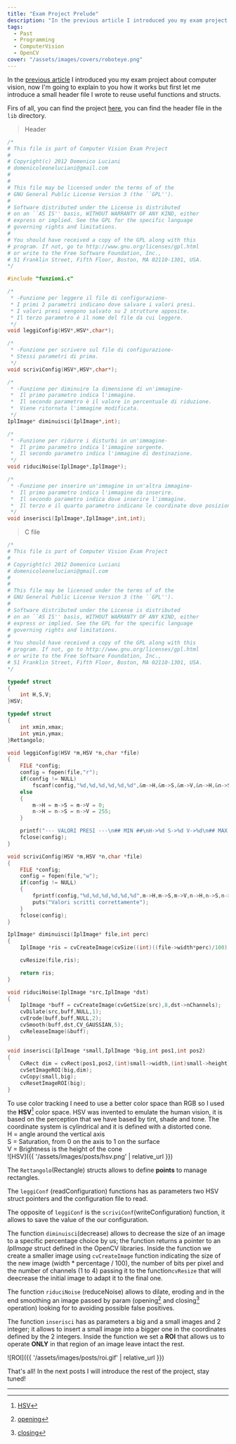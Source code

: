 ```yaml
---
title: "Exam Project Prelude"
description: "In the previous article I introduced you my exam project about computer vision, now I'm going to explain to you how it works but first let me introduce a small header file I wrote…"
tags:
  - Past
  - Programming
  - ComputerVision
  - OpenCV
cover: "/assets/images/covers/roboteye.png"
---
```


In the [previous article](https://domenicoluciani.com/2013/02/26/exam-project-0.html) I introduced you my exam project about computer vision, now I'm going to explain to you how it works but first let me introduce a small header file I wrote to reuse useful functions and structs.

Firs of all, you can find the project [here](https://github.com/DLion/ExamProject), you can find the header file in the `lib` directory.

>Header

```c
/*
# This file is part of Computer Vision Exam Project
#
# Copyright(c) 2012 Domenico Luciani
# domenicoleoneluciani@gmail.com
#
#
# This file may be licensed under the terms of of the
# GNU General Public License Version 3 (the ``GPL'').
#
# Software distributed under the License is distributed
# on an ``AS IS'' basis, WITHOUT WARRANTY OF ANY KIND, either
# express or implied. See the GPL for the specific language
# governing rights and limitations.
#
# You should have received a copy of the GPL along with this
# program. If not, go to http://www.gnu.org/licenses/gpl.html
# or write to the Free Software Foundation, Inc.,
# 51 Franklin Street, Fifth Floor, Boston, MA 02110-1301, USA.
*/

#include "funzioni.c"

/*
 * -Funzione per leggere il file di configurazione-
 * I primi 2 parametri indicano dove salvare i valori presi.
 * I valori presi vengono salvato su 2 strutture apposite.
 * Il terzo parametro è il nome del file da cui leggere.
 */
void leggiConfig(HSV*,HSV*,char*);

/*
 * -Funzione per scrivere sul file di configurazione-
 * Stessi parametri di prima.
 */
void scriviConfig(HSV*,HSV*,char*);

/*
 * -Funzione per diminuire la dimensione di un'immagine-
 *  Il primo parametro indica l'immagine.
 *  Il secondo parametro è il valore in percentuale di riduzione.
 *  Viene ritornata l'immagine modificata.
 */
IplImage* diminuisci(IplImage*,int);

/*
 * -Funzione per ridurre i disturbi in un'immagine-
 *  Il primo parametro indica l'immagine sorgente.
 *  Il secondo parametro indica l'immagine di destinazione.
 */
void riduciNoise(IplImage*,IplImage*);

/*
 * -Funzione per inserire un'immagine in un'altra immagine-
 *  Il primo parametro indica l'immagine da inserire.
 *  Il secondo parametro indica dove inserire l'immagine.
 *  Il terzo e il quarto parametro indicano le coordinate dove posizionare l'immagine.
 */
void inserisci(IplImage*,IplImage*,int,int);
```

>C file

```c
/*
# This file is part of Computer Vision Exam Project
#
# Copyright(c) 2012 Domenico Luciani
# domenicoleoneluciani@gmail.com
#
#
# This file may be licensed under the terms of of the
# GNU General Public License Version 3 (the ``GPL'').
#
# Software distributed under the License is distributed
# on an ``AS IS'' basis, WITHOUT WARRANTY OF ANY KIND, either
# express or implied. See the GPL for the specific language
# governing rights and limitations.
#
# You should have received a copy of the GPL along with this
# program. If not, go to http://www.gnu.org/licenses/gpl.html
# or write to the Free Software Foundation, Inc.,
# 51 Franklin Street, Fifth Floor, Boston, MA 02110-1301, USA.
*/

typedef struct
{
    int H,S,V;
}HSV;

typedef struct
{
    int xmin,xmax;
    int ymin,ymax;
}Rettangolo;

void leggiConfig(HSV *m,HSV *n,char *file)
{
    FILE *config;
    config = fopen(file,"r");
    if(config != NULL)
        fscanf(config,"%d,%d,%d,%d,%d,%d",&m->H,&m->S,&m->V,&n->H,&n->S,&n->V);
    else
    {
        m->H = m->S = m->V = 0;
        n->H = n->S = n->V = 255;
    }

    printf("--- VALORI PRESI ---\n## MIN ##\nH->%d S->%d V->%d\n## MAX ##\nH->%d S->%d V->%d\n",m->H,m->S,m->V,n->H,n->S,n->V);
    fclose(config);
}

void scriviConfig(HSV *m,HSV *n,char *file)
{
    FILE *config;
    config = fopen(file,"w");
    if(config != NULL)
    {
        fprintf(config,"%d,%d,%d,%d,%d,%d",m->H,m->S,m->V,n->H,n->S,n->V);
        puts("Valori scritti correttamente");
    }
    fclose(config);
}

IplImage* diminuisci(IplImage* file,int perc)
{
    IplImage *ris = cvCreateImage(cvSize((int)((file->width*perc)/100),(int)((file->height*perc)/100)),8,file->nChannels);

    cvResize(file,ris);

    return ris;
}

void riduciNoise(IplImage *src,IplImage *dst)
{
    IplImage *buff = cvCreateImage(cvGetSize(src),8,dst->nChannels);
    cvDilate(src,buff,NULL,1);
    cvErode(buff,buff,NULL,2);
    cvSmooth(buff,dst,CV_GAUSSIAN,5);
    cvReleaseImage(&buff);
}

void inserisci(IplImage *small,IplImage *big,int pos1,int pos2)
{
    CvRect dim = cvRect(pos1,pos2,(int)small->width,(int)small->height);
    cvSetImageROI(big,dim);
    cvCopy(small,big);
    cvResetImageROI(big);
}
```
To use color tracking I need to use a better color space than RGB so I used the **HSV**[^1] color space. HSV was invented to emulate the human vision, it is based on the perception that we have based by tint, shade and tone. The coordinate system is cylindrical and it is defined with a distorted cone.   
H = angle around the vertical axis   
S = Saturation, from 0 on the axis to 1 on the surface   
V = Brightness is the height of the cone   
![HSV]({{ '/assets/images/posts/hsv.png' | relative_url }})

The `Rettangolo`(Rectangle) structs allows to define **points** to manage rectangles.

The `leggiConf` (readConfiguration) functions has as parameters two HSV struct pointers and the configuration file to read.

The opposite of `leggiConf` is the `scriviConf`(writeConfiguration) function, it allows to save the value of the our configuration.

The function `diminuisci`(decrease) allows to decrease the size of an image to a specific percentage choice by us; the function returns a pointer to an *IplImage* struct defined in the OpenCV libraries. Inside the function we create a smaller image using `cvCreateImage` function indicating the size of the new image (width * percentage / 100), the number of bits per pixel and the number of channels (1 to 4) passing it to the function`cvResize` that will deecrease the initial image to adapt it to the final one.

The function `riduciNoise` (reduceNoise) allows to dilate, eroding and in the end smoothing an image passed by param (opening[^2] and closing[^3] operation) looking for to avoiding possible false positives.

The function `inserisci` has as parameters a big and a small images and 2 integer; it allows to insert a small image into a bigger one in the coordinates defined by the 2 integers. Inside the function we set a **ROI** that allows us to operate **ONLY** in that region of an image leave intact the rest.

![ROI]({{ '/assets/images/posts/roi.gif' | relative_url }})

That's all! In the next posts I will introduce the rest of the project, stay tuned!

* * *

[^1]: [HSV](https://en.wikipedia.org/wiki/HSL_and_HSV)
[^2]: [opening](https://en.wikipedia.org/wiki/Opening_(morphology))
[^3]: [closing](https://en.wikipedia.org/wiki/Closing_(morphology))
